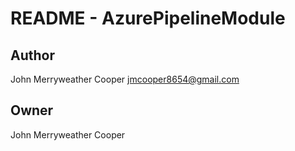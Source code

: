 # README - AzurePipelineModule

## Author

John Merryweather Cooper <jmcooper8654@gmail.com>

## Owner

John Merryweather Cooper
